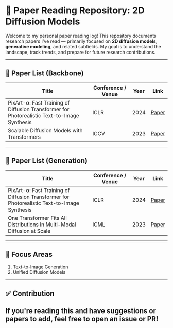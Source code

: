 # 🧠 Paper Reading Repository: 2D Diffusion Models

Welcome to my personal paper reading log! This repository documents research papers I've read — primarily focused on **2D diffusion models**, **generative modeling**, and related subfields. My goal is to understand the landscape, track trends, and prepare for future research contributions.

---

## 📄 Paper List (Backbone)
| Title | Conference / Venue | Year | Link |
|-------|---------------------|------|------|
| PixArt-α: Fast Training of Diffusion Transformer for Photorealistic Text-to-Image Synthesis | ICLR | 2024 | [Paper](https://arxiv.org/pdf/2310.00426)
| Scalable Diffusion Models with Transformers | ICCV | 2023 | [Paper](https://arxiv.org/pdf/2212.09748) |

---

## 📄 Paper List (Generation)
| Title | Conference / Venue | Year | Link |
|-------|---------------------|------|------|
| PixArt-α: Fast Training of Diffusion Transformer for Photorealistic Text-to-Image Synthesis | ICLR | 2024 | [Paper](https://arxiv.org/pdf/2310.00426)
| One Transformer Fits All Distributions in Multi-Modal Diffusion at Scale | ICML | 2023 | [Paper](https://arxiv.org/pdf/2303.06555) |

---

## 🧠 Focus Areas
1. Text-to-Image Generation
2. Unified Diffusion Models
---
## ✅ Contribution

If you're reading this and have suggestions or papers to add, feel free to open an issue or PR!
---
